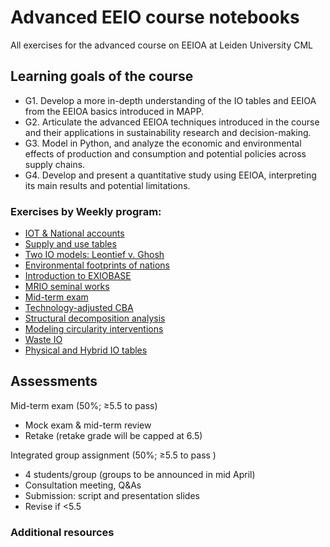 # Advanced EEIO course notebooks

All exercises for the advanced course on EEIOA at Leiden University CML

## Learning goals of the course

- G1. Develop a more in-depth understanding of the IO tables and EEIOA from the EEIOA basics introduced in MAPP.
- G2. Articulate the advanced EEIOA techniques introduced in the course and their applications in sustainability research and decision-making.
- G3. Model in Python, and analyze the economic and environmental effects of production and consumption and potential policies across supply chains.
- G4. Develop and present a quantitative study using EEIOA, interpreting its main results and potential limitations.

### Exercises by Weekly program:

- [IOT & National accounts](IOT_n_national_accounts)
- [Supply and use tables](supply_n_use_tables)
- [Two IO models: Leontief v. Ghosh](leontief_n_ghosh_models)
- [Environmental footprints of nations](national_enviro_footprint)
- [Introduction to EXIOBASE](intro_exiobase)
- [MRIO seminal works](MRIO_seminal_works)
- [Mid-term exam](midterm)
- [Technology-adjusted CBA](carbon_based_accounting)
- [Structural decomposition analysis](structural_decomposition_analysis)
- [Modeling circularity interventions](modelling_circularity_interventions)
- [Waste IO](waste_IO)
- [Physical and Hybrid IO tables](physical_n_hybrid_IO)

## Assessments

Mid-term exam (50%; ≥5.5 to pass)

- Mock exam & mid-term review
- Retake (retake grade will be capped at 6.5)

Integrated group assignment (50%; ≥5.5 to pass )

- 4 students/group (groups to be announced in mid April)
- Consultation meeting, Q&As
- Submission: script and presentation slides
- Revise if <5.5

### Additional resources
